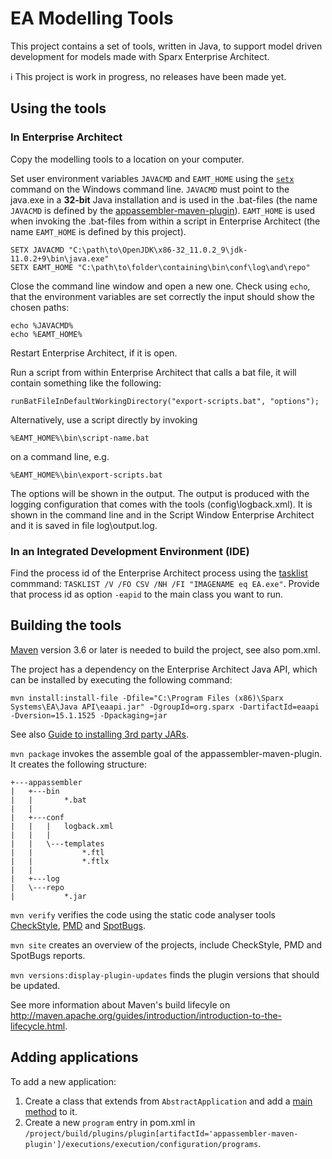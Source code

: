 # EA Modelling Tools

This project contains a set of tools, written in Java, to support model driven development for models made with Sparx
Enterprise Architect.

ℹ️ This project is work in progress, no releases have been made yet.

## Using the tools

### In Enterprise Architect

Copy the modelling tools to a location on your computer.

Set user environment variables `JAVACMD` and `EAMT_HOME` using the [`setx`](https://docs.microsoft.com/en-us/windows-server/administration/windows-commands/setx "setx | Microsoft Docs") command on the Windows command line. `JAVACMD` must point to the java.exe in a **32-bit** Java installation and is used in the .bat-files (the name `JAVACMD` is defined by the [appassembler-maven-plugin](https://github.com/mojohaus/appassembler)). `EAMT_HOME` is used when invoking the .bat-files from within a script in Enterprise Architect (the name `EAMT_HOME` is defined by this project).

```
SETX JAVACMD "C:\path\to\OpenJDK\x86-32_11.0.2_9\jdk-11.0.2+9\bin\java.exe"
SETX EAMT_HOME "C:\path\to\folder\containing\bin\conf\log\and\repo"
```

Close the command line window and open a new one. Check using `echo`, that the environment variables are set correctly the input should show the chosen paths:

```
echo %JAVACMD% 
echo %EAMT_HOME%
```

Restart Enterprise Architect, if it is open.

Run a script from within Enterprise Architect that calls a bat file, it will contain something like the following:

```
runBatFileInDefaultWorkingDirectory("export-scripts.bat", "options");
```

Alternatively, use a script directly by invoking

```
%EAMT_HOME%\bin\script-name.bat
```

on a command line, e.g.

```
%EAMT_HOME%\bin\export-scripts.bat
```

The options will be shown in the output. The output is produced with the logging configuration that comes with the tools (config\logback.xml). It is shown in the command line and in the Script Window Enterprise Architect and it is saved in file log\output.log.

### In an Integrated Development Environment (IDE)

Find the process id of the Enterprise Architect process using the [tasklist](https://docs.microsoft.com/en-us/windows-server/administration/windows-commands/tasklist) commmand: `TASKLIST /V /FO CSV /NH /FI "IMAGENAME eq EA.exe"`. Provide that process id as option `-eapid` to the main class you want to run.

## Building the tools

[Maven](http://maven.apache.org/download.cgi) version 3.6 or later is needed to build the project, see also pom.xml.

The project has a dependency on the Enterprise Architect Java API, which can be installed by executing the following command:

```
mvn install:install-file -Dfile="C:\Program Files (x86)\Sparx Systems\EA\Java API\eaapi.jar" -DgroupId=org.sparx -DartifactId=eaapi -Dversion=15.1.1525 -Dpackaging=jar
```
      
See also [Guide to installing 3rd party JARs](https://maven.apache.org/guides/mini/guide-3rd-party-jars-local.html).

`mvn package` invokes the assemble goal of the appassembler-maven-plugin. It creates the following structure:

```
+---appassembler
|   +---bin
|   |       *.bat
|   |
|   +---conf
|   |   |   logback.xml
|   |   |
|   |   \---templates
|   |           *.ftl
|   |           *.ftlx
|   |
|   +---log
|   \---repo
|           *.jar
```

`mvn verify` verifies the code using the static code analyser tools [CheckStyle](https://checkstyle.org/), [PMD](https://pmd.github.io/) and [SpotBugs](https://spotbugs.github.io/).

`mvn site` creates an overview of the projects, include CheckStyle, PMD and SpotBugs reports.

`mvn versions:display-plugin-updates` finds the plugin versions that should be updated.

See more information about Maven's build lifecyle on http://maven.apache.org/guides/introduction/introduction-to-the-lifecycle.html.

## Adding applications

To add a new application:

1. Create a class that extends from `AbstractApplication` and add a [main method](https://docs.oracle.com/javase/tutorial/getStarted/application/#MAIN) to it.
2. Create a new `program` entry in pom.xml in `/project/build/plugins/plugin[artifactId='appassembler-maven-plugin']/executions/execution/configuration/programs`.